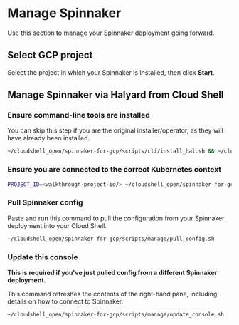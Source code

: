 # Manage Spinnaker

Use this section to manage your Spinnaker deployment going forward.

## Select GCP project

Select the project in which your Spinnaker is installed, then click **Start**.

<walkthrough-project-setup>
</walkthrough-project-setup>

## Manage Spinnaker via Halyard from Cloud Shell

### Ensure command-line tools are installed

You can skip this step if you are the original installer/operator, as they will have already been installed.

```bash
~/cloudshell_open/spinnaker-for-gcp/scripts/cli/install_hal.sh && ~/cloudshell_open/spinnaker-for-gcp/scripts/cli/install_spin.sh && source ~/.bashrc
```

### Ensure you are connected to the correct Kubernetes context



```bash
PROJECT_ID=<walkthrough-project-id/> ~/cloudshell_open/spinnaker-for-gcp/scripts/manage/check_cluster_config.sh
```

### Pull Spinnaker config

Paste and run this command to pull the configuration from your Spinnaker
deployment into your Cloud Shell.

```bash
~/cloudshell_open/spinnaker-for-gcp/scripts/manage/pull_config.sh
```

### Update this console

**This is required if you've just pulled config from a different Spinnaker deployment.**

This command refreshes the contents of the right-hand pane, including details on how
to connect to Spinnaker.

```bash
~/cloudshell_open/spinnaker-for-gcp/scripts/manage/update_console.sh
```
